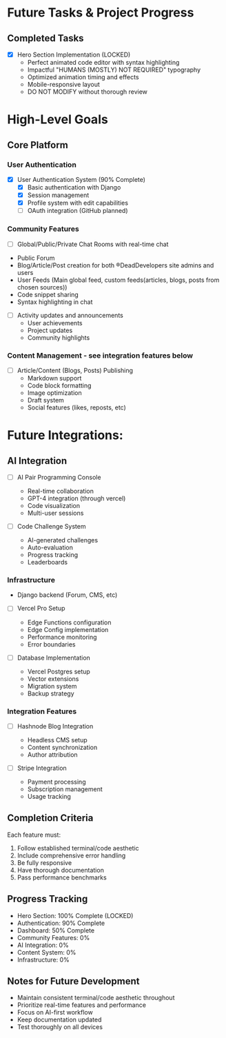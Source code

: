 # Future Tasks & Project Progress

## Completed Tasks

- [x] Hero Section Implementation (LOCKED)
  - Perfect animated code editor with syntax highlighting
  - Impactful "HUMANS (MOSTLY) NOT REQUIRED" typography
  - Optimized animation timing and effects
  - Mobile-responsive layout
  - DO NOT MODIFY without thorough review

# High-Level Goals

## Core Platform

### User Authentication

- [x] User Authentication System (90% Complete)
  - [x] Basic authentication with Django
  - [x] Session management
  - [x] Profile system with edit capabilities
  - [ ] OAuth integration (GitHub planned)

### Community Features
  
- [ ] Global/Public/Private Chat Rooms with real-time chat
- Public Forum
- Blog/Article/Post creation for both ®DeadDevelopers site admins and users
- User Feeds (Main global feed, custom feeds(articles, blogs, posts from chosen sources))
- Code snippet sharing
- Syntax highlighting in chat

- [ ] Activity updates and announcements
  - User achievements
  - Project updates
  - Community highlights

### Content Management - see integration features below

- [ ] Article/Content (Blogs, Posts) Publishing
  - Markdown support
  - Code block formatting
  - Image optimization
  - Draft system
  - Social features (likes, reposts, etc)

# Future Integrations:

## AI Integration

- [ ] AI Pair Programming Console
  - Real-time collaboration
  - GPT-4 integration (through vercel)
  - Code visualization
  - Multi-user sessions

- [ ] Code Challenge System
  - AI-generated challenges
  - Auto-evaluation
  - Progress tracking
  - Leaderboards

### Infrastructure

- Django backend (Forum, CMS, etc)

- [ ] Vercel Pro Setup
  - Edge Functions configuration
  - Edge Config implementation
  - Performance monitoring
  - Error boundaries

- [ ] Database Implementation
  - Vercel Postgres setup
  - Vector extensions
  - Migration system
  - Backup strategy

### Integration Features

- [ ] Hashnode Blog Integration
  - Headless CMS setup
  - Content synchronization
  - Author attribution

- [ ] Stripe Integration
  - Payment processing
  - Subscription management
  - Usage tracking

## Completion Criteria

Each feature must:

1. Follow established terminal/code aesthetic
2. Include comprehensive error handling
3. Be fully responsive
4. Have thorough documentation
5. Pass performance benchmarks

## Progress Tracking

- Hero Section: 100% Complete (LOCKED)
- Authentication: 90% Complete
- Dashboard: 50% Complete
- Community Features: 0%
- AI Integration: 0%
- Content System: 0%
- Infrastructure: 0%

## Notes for Future Development

- Maintain consistent terminal/code aesthetic throughout
- Prioritize real-time features and performance
- Focus on AI-first workflow
- Keep documentation updated
- Test thoroughly on all devices
